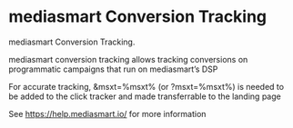 # mediasmart Conversion Tracking

mediasmart Conversion Tracking.

mediasmart conversion tracking allows tracking conversions on programmatic campaigns that run on mediasmart’s DSP

For accurate tracking, &msxt=%msxt% (or ?msxt=%msxt%) is needed to be added to the click tracker and made transferrable to the landing page

See https://help.mediasmart.io/ for more information

